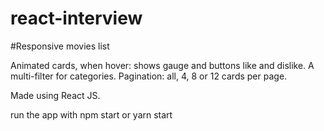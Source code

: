 # react-interview


#Responsive movies list

Animated cards, when hover: shows gauge and buttons like and dislike. 
A multi-filter for categories. 
Pagination: all, 4, 8 or 12 cards per page.

Made using React JS.

run the app with npm start or yarn start
